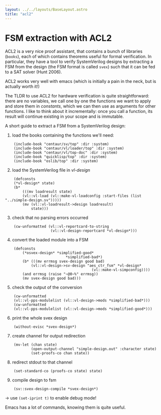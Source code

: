 ```yaml
---
layout: ../../layouts/BaseLayout.astro
title: "acl2"
---
```

# FSM extraction with ACL2

ACL2 is a very nice proof assistant, that contains a bunch of libraries (`books`), each of which contains theorems useful for formal verification.
In particular, they have a tool to verify SystemVerilog designs by extracting a FSM from the design (the FSM format is called `svex`) such that it can be fed to a SAT solver (Hunt 2006).

ACL2 works very well with emacs (which is initially a pain in the neck, but is actually worth it!)

The TLDR to use ACL2 for hardware verification is quite straightforward: there are no variables, we call one by one the functions we want to apply and store them in *constants*, which
we can then use as arguments for other functions. I like to think about it incrementally: once you call a function, its result will continue existing in your scope and is immutable.

A short guide to extract a FSM from a SystemVerilog design:

1. load the books containing the functions we'll need:
```
    (include-book "centaur/sv/top" :dir :system)
    (include-book "centaur/vl/loader/top" :dir :system)
    (include-book "centaur/vl/top-doc" :dir :system)
    (include-book "quicklisp/top" :dir :system)
    (include-book "oslib/top" :dir :system)
```
2. load the SystemVerilog file in *vl-design*
```
    (defconsts
    (*vl-design* state)
    (b*
        (((mv loadresult state)
        (vl::vl-load (vl::make-vl-loadconfig :start-files (list "../simple-design.sv")))))
        (mv (vl::vl-loadresult->design loadresult)
            state)))
```
3. check that no parsing errors occurred
```
    (cw-unformatted (vl::vl-reportcard-to-string
                     (vl::vl-design-reportcard *vl-design*)))
```
4. convert the loaded module into a FSM
```
    (defconsts
        (*osvex-design* *simplified-good*
                            *simplified-bad*)
        (b* (((mv errmsg svex-design good bad)
            (vl::vl-design->sv-design "aes_ctr_fsm" *vl-design*
                                        (vl::make-vl-simpconfig))))
        (and errmsg (raise "~@0~%" errmsg))
        (mv svex-design good bad)))
```
5. check the output of the conversion
```
    (cw-unformatted
    (vl::vl-pps-modulelist (vl::vl-design->mods *simplified-bad*)))
    (cw-unformatted
    (vl::vl-pps-modulelist (vl::vl-design->mods *simplified-good*)))
```
6. print the whole svex design
```
    (without-evisc *svex-design*)
```
7. create channel for output redirection
```
    (mv-let (chan state)
            (open-output-channel "simple-design.out" :character state)
            (set-proofs-co chan state))
```
8. redirect stdout to that channel
```
    (set-standard-co (proofs-co state) state)
```
9. compile design to fsm
```
    (sv::svex-design-compile *svex-design*)
```
-> use `(set-iprint t)` to enable debug mode!

Emacs has a lot of commands, knowing them is quite useful.

